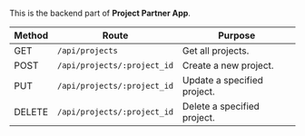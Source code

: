 This is the backend part of <b>Project Partner App</b>.

|Method|Route|Purpose|
|-|-|-|
|GET|`/api/projects`|Get all projects.|
|POST|`/api/projects/:project_id`|Create a new project.|
|PUT|`/api/projects/:project_id`|Update a specified project.|
|DELETE|`/api/projects/:project_id`|Delete a specified project.|

